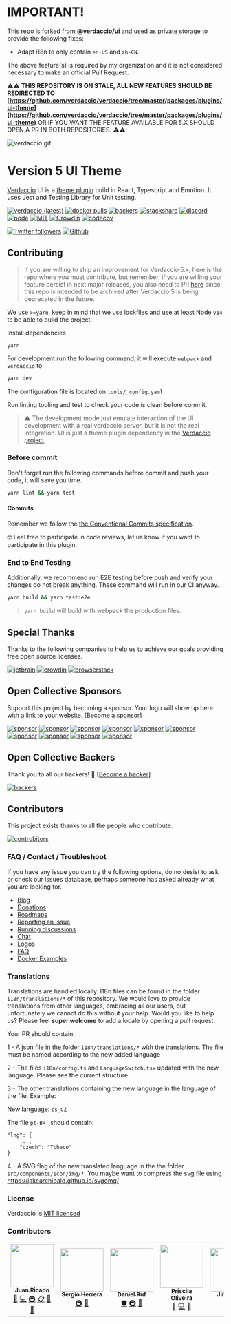 # IMPORTANT!

This repo is forked from [**@verdaccio/ui**](https://github.com/verdaccio/ui) and used as private storage to provide the following fixes:

* Adapt i18n to only contain `en-US` and `zh-CN`.

The above feature(s) is required by my organization and it is not considered necessary to make an official Pull Request.

⚠️⚠️ **THIS REPOSITORY IS ON STALE, ALL NEW FEATURES SHOULD BE REDIRECTED TO [https://github.com/verdaccio/verdaccio/tree/master/packages/plugins/ui-theme](https://github.com/verdaccio/verdaccio/tree/master/packages/plugins/ui-theme)** OR IF YOU WANT THE FEATURE AVAILABLE FOR 5.X SHOULD OPEN A PR IN BOTH REPOSITORIES. ⚠️⚠️


![verdaccio gif](https://user-images.githubusercontent.com/558752/52916111-fa4ba980-32db-11e9-8a64-f4e06eb920b3.png)

# Version 5 UI Theme

[Verdaccio](https://verdaccio.org/) UI is a [theme plugin](https://verdaccio.org/docs/en/dev-plugins#theme-plugin) build in React, Typescript and Emotion. It uses Jest and Testing Library for Unit testing.


[![verdaccio (latest)](https://img.shields.io/npm/v/@verdaccio/ui-theme/latest.svg)](https://www.npmjs.com/package/@verdaccio/ui-theme)
[![docker pulls](https://img.shields.io/docker/pulls/verdaccio/verdaccio.svg?maxAge=43200)](https://verdaccio.org/docs/en/docker.html)
[![backers](https://opencollective.com/verdaccio/tiers/backer/badge.svg?label=Backer&color=brightgreen)](https://opencollective.com/verdaccio)
[![stackshare](https://img.shields.io/badge/Follow%20on-StackShare-blue.svg?logo=stackshare&style=flat)](https://stackshare.io/verdaccio)
[![discord](https://img.shields.io/discord/388674437219745793.svg)](http://chat.verdaccio.org/)
[![node](https://img.shields.io/node/v/@verdaccio/ui-theme/latest.svg)](https://www.npmjs.com/package/@verdaccio/ui-theme)
[![MIT](https://img.shields.io/github/license/mashape/apistatus.svg)](./LICENSE)
[![Crowdin](https://d322cqt584bo4o.cloudfront.net/verdaccio/localized.svg)](https://crowdin.com/project/verdaccio)
[![codecov](https://codecov.io/gh/verdaccio/ui/branch/master/graph/badge.svg)](https://codecov.io/gh/verdaccio/ui)


[![Twitter followers](https://img.shields.io/twitter/follow/verdaccio_npm.svg?style=social&label=Follow)](https://twitter.com/verdaccio_npm)
[![Github](https://img.shields.io/github/stars/verdaccio/verdaccio.svg?style=social&label=Stars)](https://github.com/verdaccio/verdaccio/stargazers)

## Contributing

> If you are willing to ship an improvement for Verdaccio 5.x, here is the repo where you must contribute, but remember, if you are willing your feature persist in next major releases, you also need to PR [here](https://github.com/verdaccio/verdaccio/tree/master/packages/plugins/ui-theme) since this repo is intended to be archived after Verdaccio 5 is being deprecated in the future.

We use `>=yarn`, keep in mind that we use lockfiles and use at least Node `v14` to be able to build the project.

Install dependencies

```
yarn
```

For development run the following command, it will execute `webpack` and `verdaccio` to

```bash
yarn dev
```
The configuration file is located on `tools/_config.yaml`.

Run linting tooling and test to check your code is clean before commit.

> ⚠️ The development mode just emulate interaction of the UI development with a real verdaccio server, but it is not the real integration. UI is just a theme plugin dependency in the [Verdaccio project](https://github.com/verdaccio/verdaccio).

### Before commit

Don't forget run the following commands before commit and push your code, it will save you time.

```bash
yarn lint && yarn test
```

#### Commits

Remember we follow the [the Conventional Commits specification](https://www.conventionalcommits.org/en/v1.0.0-beta.4/).

🤓 Feel free to participate in code reviews, let us know if you want to participate in this plugin.

### End to End Testing

Additionally, we recommend run E2E testing before push and verify your changes do not break anything. These command will run in our CI anyway.

```bash
yarn build && yarn test:e2e
```

> `yarn build` will build with webpack the production files.

## Special Thanks

Thanks to the following companies to help us to achieve our goals providing free open source licenses.

[![jetbrain](https://github.com/verdaccio/verdaccio/raw/master/assets/thanks/jetbrains/logo.png)](https://www.jetbrains.com/)
[![crowdin](https://github.com/verdaccio/verdaccio/raw/master/assets/thanks/crowdin/logo.png)](https://crowdin.com/)
[![browserstack](https://cdn.verdaccio.dev/readme/browserstack_logo.png)](https://www.browserstack.com/)

## Open Collective Sponsors

Support this project by becoming a sponsor. Your logo will show up here with a link to your website. [[Become a sponsor](https://opencollective.com/verdaccio#sponsor)]

[![sponsor](https://opencollective.com/verdaccio/sponsor/0/avatar.svg)](https://opencollective.com/verdaccio/sponsor/0/website)
[![sponsor](https://opencollective.com/verdaccio/sponsor/1/avatar.svg)](https://opencollective.com/verdaccio/sponsor/1/website)
[![sponsor](https://opencollective.com/verdaccio/sponsor/2/avatar.svg)](https://opencollective.com/verdaccio/sponsor/2/website)
[![sponsor](https://opencollective.com/verdaccio/sponsor/3/avatar.svg)](https://opencollective.com/verdaccio/sponsor/3/website)
[![sponsor](https://opencollective.com/verdaccio/sponsor/4/avatar.svg)](https://opencollective.com/verdaccio/sponsor/4/website)
[![sponsor](https://opencollective.com/verdaccio/sponsor/5/avatar.svg)](https://opencollective.com/verdaccio/sponsor/5/website)
[![sponsor](https://opencollective.com/verdaccio/sponsor/6/avatar.svg)](https://opencollective.com/verdaccio/sponsor/6/website)
[![sponsor](https://opencollective.com/verdaccio/sponsor/7/avatar.svg)](https://opencollective.com/verdaccio/sponsor/7/website)
[![sponsor](https://opencollective.com/verdaccio/sponsor/8/avatar.svg)](https://opencollective.com/verdaccio/sponsor/8/website)
[![sponsor](https://opencollective.com/verdaccio/sponsor/9/avatar.svg)](https://opencollective.com/verdaccio/sponsor/9/website)

## Open Collective Backers

Thank you to all our backers! 🙏 [[Become a backer](https://opencollective.com/verdaccio#backer)]

[![backers](https://opencollective.com/verdaccio/backers.svg?width=890)](https://opencollective.com/verdaccio#backers)

## Contributors

This project exists thanks to all the people who contribute.

[![contrubitors](https://opencollective.com/verdaccio/contributors.svg?width=890&button=true)](../../graphs/contributors)

### FAQ / Contact / Troubleshoot

If you have any issue you can try the following options, do no desist to ask or check our issues database, perhaps someone has asked already what you are looking for.

* [Blog](https://medium.com/verdaccio)
* [Donations](https://opencollective.com/verdaccio)
* [Roadmaps](https://github.com/verdaccio/ui/projects)
* [Reporting an issue](https://github.com/verdaccio/verdaccio/blob/master/CONTRIBUTING.md#reporting-a-bug)
* [Running discussions](https://github.com/verdaccio/verdaccio/issues?q=is%3Aissue+is%3Aopen+label%3Adiscuss)
* [Chat](http://chat.verdaccio.org/)
* [Logos](https://verdaccio.org/docs/en/logo)
* [FAQ](https://github.com/verdaccio/verdaccio/issues?utf8=%E2%9C%93&q=is%3Aissue%20label%3Aquestion%20)
* [Docker Examples](https://github.com/verdaccio/docker-examples)

### Translations

Translations are handled locally. I18n files can be found in the folder ```i18n/translations/*``` of this repository. We would love to provide translations from other languages, embracing all our users, but unfortunately we cannot do this without your help. Would you like to help us? Please feel **super welcome** to add a locale by opening a pull request.

Your PR should contain:

1 - A json file in the folder ```i18n/translations/*``` with the translations. The file must be named according to the new added language

2 - The files ```i18n/config.ts``` and  ```LanguageSwitch.tsx``` updated with the new language. Please see the current structure

3 - The other translations containing the new language in the language of the file. Example:

New language: ```cs_CZ ```

The file ```pt-BR ``` should contain:
 ```
 "lng": {
     ...,
     "czech": "Tcheco"
 }
 ```

4 - A SVG flag of the new translated language in the the folder ```src/components/Icon/img/*```. You maybe want to compress the svg file using https://jakearchibald.github.io/svgomg/



### License

Verdaccio is [MIT licensed](https://github.com/verdaccio/verdaccio/blob/master/LICENSE)


### Contributors

<!-- ALL-CONTRIBUTORS-LIST:START - Do not remove or modify this section -->
<!-- prettier-ignore-start -->
<!-- markdownlint-disable -->
<table>
  <tr>
    <td align="center"><a href="https://www.linkedin.com/in/jotadeveloper/"><img src="https://avatars0.githubusercontent.com/u/558752?v=4" width="100px;" alt=""/><br /><sub><b>Juan Picado</b></sub></a><br /><a href="https://github.com/verdaccio/ui/commits?author=juanpicado" title="Documentation">📖</a> <a href="https://github.com/verdaccio/ui/commits?author=juanpicado" title="Code">💻</a> <a href="#infra-juanpicado" title="Infrastructure (Hosting, Build-Tools, etc)">🚇</a> <a href="#eventOrganizing-juanpicado" title="Event Organizing">📋</a> <a href="#blog-juanpicado" title="Blogposts">📝</a> <a href="#maintenance-juanpicado" title="Maintenance">🚧</a></td>
    <td align="center"><a href="https://github.com/sergiohgz"><img src="https://avatars3.githubusercontent.com/u/14012309?v=4" width="100px;" alt=""/><br /><sub><b>Sergio Herrera</b></sub></a><br /><a href="#infra-sergiohgz" title="Infrastructure (Hosting, Build-Tools, etc)">🚇</a> <a href="#maintenance-sergiohgz" title="Maintenance">🚧</a></td>
    <td align="center"><a href="https://daniel-ruf.de/"><img src="https://avatars1.githubusercontent.com/u/827205?v=4" width="100px;" alt=""/><br /><sub><b>Daniel Ruf</b></sub></a><br /><a href="#security-DanielRuf" title="Security">🛡️</a> <a href="#infra-DanielRuf" title="Infrastructure (Hosting, Build-Tools, etc)">🚇</a> <a href="#maintenance-DanielRuf" title="Maintenance">🚧</a></td>
    <td align="center"><a href="https://priscilawebdev.github.io/priscilaoliveira/"><img src="https://avatars1.githubusercontent.com/u/29228205?v=4" width="100px;" alt=""/><br /><sub><b>Priscila Oliveira</b></sub></a><br /><a href="#design-priscilawebdev" title="Design">🎨</a> <a href="https://github.com/verdaccio/ui/commits?author=priscilawebdev" title="Code">💻</a> <a href="#maintenance-priscilawebdev" title="Maintenance">🚧</a></td>
    <td align="center"><a href="https://github.com/VentyCZ"><img src="https://avatars1.githubusercontent.com/u/3247664?v=4" width="100px;" alt=""/><br /><sub><b>Jiří Michel</b></sub></a><br /><a href="https://github.com/verdaccio/ui/commits?author=VentyCZ" title="Code">💻</a> <a href="#maintenance-VentyCZ" title="Maintenance">🚧</a></td>
    <td align="center"><a href="https://github.com/tso1158687"><img src="https://avatars2.githubusercontent.com/u/9198263?v=4" width="100px;" alt=""/><br /><sub><b>jason</b></sub></a><br /><a href="#translation-tso1158687" title="Translation">🌍</a> <a href="https://github.com/verdaccio/ui/commits?author=tso1158687" title="Code">💻</a></td>
    <td align="center"><a href="http://ayusharma.github.io"><img src="https://avatars0.githubusercontent.com/u/6918450?v=4" width="100px;" alt=""/><br /><sub><b>Ayush Sharma</b></sub></a><br /><a href="#maintenance-ayusharma" title="Maintenance">🚧</a> <a href="https://github.com/verdaccio/ui/commits?author=ayusharma" title="Code">💻</a></td>
  </tr>
</table>

<!-- markdownlint-enable -->
<!-- prettier-ignore-end -->
<!-- ALL-CONTRIBUTORS-LIST:END -->
